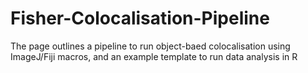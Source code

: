 # Fisher-Colocalisation-Pipeline
The page outlines a pipeline to run object-baed colocalisation using ImageJ/Fiji macros, and an example template to run data analysis in R
